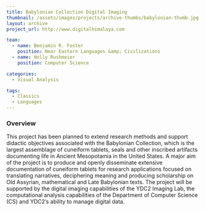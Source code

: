 ```yaml
---
title: Babylonian Collection Digital Imaging
thumbnail: /assets/images/projects/archive-thumbs/babylonian-thumb.jpg
layout: archive
project_url: http://www.digitalhimalaya.com

team:
  - name: Benjamin R. Foster
    position: Near Eastern Languages &amp; Civilizations
  - name: Holly Rushmeier
    position: Computer Science

categories:
  - Visual Analysis

tags:
  - Classics
  - Languages
---
```


### Overview

This project has been planned to extend research methods and support didactic objectives associated with the Babylonian Collection, which is the largest assemblage of cuneiform tablets, seals and other inscribed artifacts documenting life in Ancient Mesopotamia in the United States. A major aim of the project is to produce and openly disseminate extensive documentation of cuneiform tablets for research applications focused on translating narratives, deciphering meaning and producing scholarship on Old Assyrian, mathematical and Late Babylonian texts. The project will be supported by the digital imaging capabilities of the YDC2 Imaging Lab, the computational analysis capabilities of the Department of Computer Science (CS) and YDC2’s ability to manage digital data.